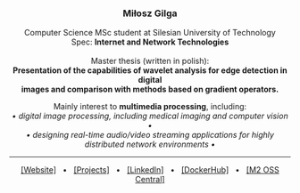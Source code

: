 <h3 align="center">Miłosz Gilga</h3>

<p align="center">
	Computer Science MSc student at Silesian University of Technology
	<br>
	Spec: <b>Internet and Network Technologies</b>
	<br>
	<br>
	Master thesis (written in polish):
	<br>
	<b>
		Presentation of the capabilities of wavelet analysis for edge detection in digital
		<br>
		images and comparison with methods	based on gradient operators.
	</b>
</p>

<p align="center">
	Mainly interest to <b>multimedia processing</b>, including:
	<br>
	<em>• digital image processing, including medical imaging and computer vision •</em>
	<br>
	<em>• designing real-time audio/video streaming applications for highly distributed network environments •</em>
</p>

<hr>

<p align="center">
	<a href="https://miloszgilga.pl" target="_blank">[Website]</a>
	&nbsp; • &nbsp;
	<a href="https://miloszgilga.pl/projects" target="_blank">[Projects]</a>
	&nbsp; • &nbsp;
	<a href="https://www.linkedin.com/in/miloszgilga" target="_blank">[LinkedIn]</a>
	&nbsp; • &nbsp;
	<a href="https://hub.docker.com/u/milosz08" target="_blank">[DockerHub]</a>
	&nbsp; • &nbsp;
	<a href="https://m2.miloszgilga.pl" target="_blank">[M2 OSS Central]</a>
</p>
